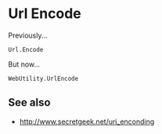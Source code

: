 # Url Encode

Previously...

    Url.Encode

But now...

    WebUtility.UrlEncode

## See also

 * <http://www.secretgeek.net/uri_enconding>